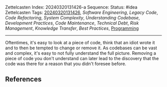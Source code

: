 Zettelcasten Index: 20240320131426-a
Sequence:
Status: #idea
Zettelcasten Tags: [20240320131426](20240320131426.md), *Software Engineering*, *Legacy Code*, *Code Refactoring*, *System Complexity*, *Understanding Codebase*, *Development Practices*, *Code Maintenance*, *Technical Debt*, *Risk Management*, *Knowledge Transfer*, *Best Practices*, [Programming](../map-of-content/Programming.md)

---

Oftentimes, it's easy to look at a piece of code, think that an idiot wrote it and to then be tempted to change or remove it. As codebases can be vast and complex, it's easy to not fully understand the full picture. Removing a piece of code you don't understand can later lead to the discovery that the code was there for a reason that you didn't foresee before.

## References
